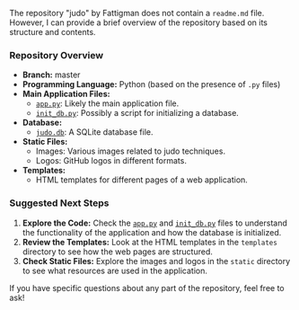 The repository "judo" by Fattigman does not contain a `readme.md` file. However, I can provide a brief overview of the repository based on its structure and contents.

### Repository Overview

- **Branch:** master
- **Programming Language:** Python (based on the presence of `.py` files)
- **Main Application Files:**
  - [`app.py`](https://github.com/Fattigman/judo/blob/master/app.py): Likely the main application file.
  - [`init_db.py`](https://github.com/Fattigman/judo/blob/master/init_db.py): Possibly a script for initializing a database.
- **Database:**
  - [`judo.db`](https://github.com/Fattigman/judo/blob/master/instance/judo.db): A SQLite database file.
- **Static Files:**
  - Images: Various images related to judo techniques.
  - Logos: GitHub logos in different formats.
- **Templates:**
  - HTML templates for different pages of a web application.

### Suggested Next Steps

1. **Explore the Code:** Check the [`app.py`](https://github.com/Fattigman/judo/blob/master/app.py) and [`init_db.py`](https://github.com/Fattigman/judo/blob/master/init_db.py) files to understand the functionality of the application and how the database is initialized.
2. **Review the Templates:** Look at the HTML templates in the `templates` directory to see how the web pages are structured.
3. **Check Static Files:** Explore the images and logos in the `static` directory to see what resources are used in the application.

If you have specific questions about any part of the repository, feel free to ask!
